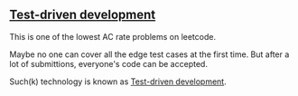 ## [Test-driven development](http://en.wikipedia.org/wiki/Test-driven_development) 

This is one of the lowest AC rate problems on leetcode.

Maybe no one can cover all the edge test cases at the first time. But after a lot of submittions, everyone's code can be accepted.

Such(k) technology is known as [Test-driven development](http://en.wikipedia.org/wiki/Test-driven_development).

